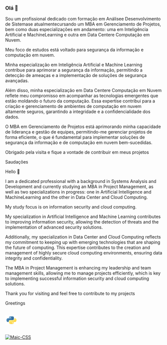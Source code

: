 

### Olá 👋

Sou um profissional dedicado com formação em Análisee Desenvolvimento de Sistemase atualmentecursando um MBA em Gerenciamento de Projetos, bem como duas especializações em andamento: uma em Inteligência Artificial e MachineLearning e outra em Data Centere Computação em Nuvem. 

Meu foco de estudos está voltado para segurança da informação e computação em nuvem. 

Minha especialização em Inteligência Artificial e Machine Learning contribue para aprimorar a segurança da informação, permitindo a detecção de ameaças e a implementação de soluções de segurança avançadas.

Além disso, minha especialização em Data Centere Computação em Nuvem reflete meu compromisso em acompanhar as tecnologias emergentes que estão moldando o futuro da computação. Essa expertise contribui para a criação e gerenciamento de ambientes de computação em nuvem altamente seguros, garantindo a integridade e a confidencialidade dos dados. 

O MBA em Gerenciamento de Projetos está aprimorando minha capacidade de liderança e gestão de equipes, permitindo-me gerenciar projetos de forma eficiente, o que é fundamental para implementar soluções de segurança da informação e de computação em nuvem bem-sucedidas.

Obrigado pela visita e fique a vontade de contribuir em meus projetos

Saudações

Hello 👋

I am a dedicated professional with a background in Systems Analysis and Development and currently studying an MBA in Project Management, as well as two specializations in progress: one in Artificial Intelligence and MachineLearning and the other in Data Center and Cloud Computing.

My study focus is on information security and cloud computing.

My specialization in Artificial Intelligence and Machine Learning contributes to improving information security, allowing the detection of threats and the implementation of advanced security solutions.

Additionally, my specialization in Data Center and Cloud Computing reflects my commitment to keeping up with emerging technologies that are shaping the future of computing. This expertise contributes to the creation and management of highly secure cloud computing environments, ensuring data integrity and confidentiality.

The MBA in Project Management is enhancing my leadership and team management skills, allowing me to manage projects efficiently, which is key to implementing successful information security and cloud computing solutions.

Thank you for visiting and feel free to contribute to my projects

Greetings
  
<div style="display: inline_block"><br>
  <img align="center" alt="Python" height="30" width="40"  src="https://raw.githubusercontent.com/devicons/devicon/master/icons/python/python-original.svg">
</div>
  
##
  
  <div>
    <a href="https://www.linkedin.com/in/pedrojadirborges">
    <img align="center" alt="Maic-CSS" height="" width="" src="https://img.shields.io/badge/LinkedIn-0077B5?style=for-the-badge&logo=linkedin&logoColor=white">
  </div>
    
##
